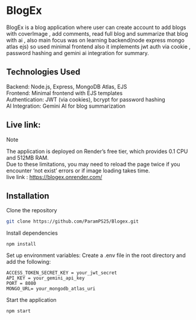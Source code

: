 # BlogEx
BlogEx is a blog application where user can create account to add blogs with coverImage , add comments, 
read full blog and summarize that blog with ai , also main focus was on learning backend(node express mongo atlas ejs)
so used minimal frontend also it implements jwt auth via cookie  , password hashing and gemini ai integration for summary. 

## Technologies Used
Backend: Node.js, Express, MongoDB Atlas, EJS <br>
Frontend: Minimal frontend with EJS templates <br>
Authentication: JWT (via cookies), bcrypt for password hashing<br>
AI Integration: Gemini AI for blog summarization<br>

## Live link:
>[!NOTE]
>The application is deployed on Render’s free tier, which provides 0.1 CPU and 512MB RAM. <br>
Due to these limitations, you may need to reload the page twice if you encounter ‘not exist’ errors or if image loading takes time.<br>
live link : https://blogex.onrender.com/

## Installation
Clone the repository
``` bash
git clone https://github.com/ParamPS25/Blogex.git
```
Install dependencies
```
npm install

````
Set up environment variables: Create a .env file in the root directory and add the following:
```
ACCESS_TOKEN_SECRET_KEY = your_jwt_secret
API_KEY = your_gemini_api_key
PORT = 8080
MONGO_URL= your_mongodb_atlas_uri
```
Start the application
```
npm start

```


